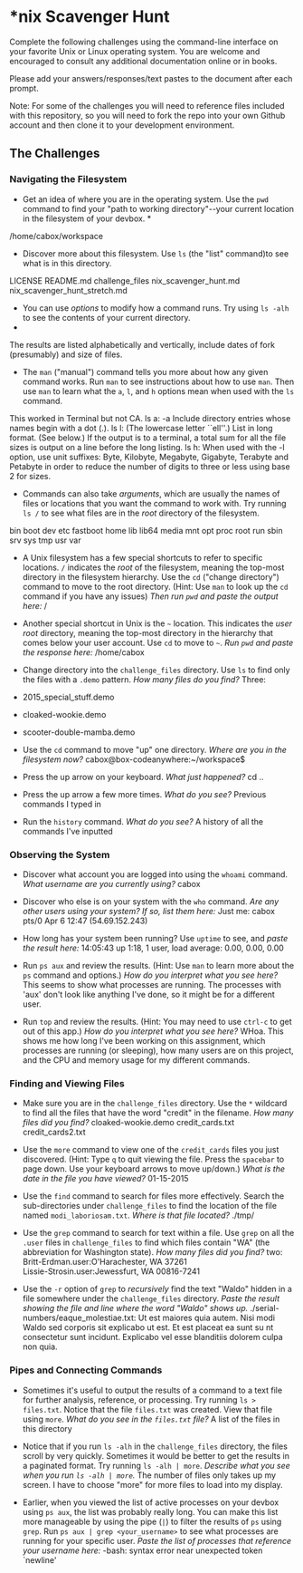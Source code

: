 # *nix Scavenger Hunt

Complete the following challenges using the command-line interface on your favorite
Unix or Linux operating system. You are welcome and encouraged to consult any
additional documentation online or in books.

Please add your answers/responses/text pastes to the document after each prompt.

Note: For some of the challenges you will need to reference files included with
this repository, so you will need to fork the repo into your own Github account
and then clone it to your development environment.

## The Challenges

### Navigating the Filesystem

* Get an idea of where you are in the operating system. Use the `pwd` command to find your "path to working directory"--your current location in the filesystem of your devbox. *
 
/home/cabox/workspace  
* Discover more about this filesystem. 
Use `ls` (the "list" command)to see what is in this directory. 

LICENSE  README.md  challenge_files  nix_scavenger_hunt.md  nix_scavenger_hunt_stretch.md  

* You can use *options* to modify how a command runs. Try using `ls -alh` to see the contents of your current directory. 
* 
The results are listed alphabetically and vertically, include dates of fork (presumably) and size of files. 

* The `man` ("manual") command tells you more about how any given command works. Run `man` to see instructions about how to use `man`. 
Then use `man` to learn what the `a`, `l`, and `h` options mean when used with the `ls` command. 

This worked in Terminal but not CA. 
ls a:  -a      Include directory entries whose names begin with a dot (.).
ls l: (The lowercase letter ``ell''.)  List in long format.  (See
             below.)  If the output is to a terminal, a total sum for all the
             file sizes is output on a line before the long listing.
ls h:   When used with the -l option, use unit suffixes: Byte, Kilobyte,
             Megabyte, Gigabyte, Terabyte and Petabyte in order to reduce the
             number of digits to three or less using base 2 for sizes.
* Commands can also take *arguments*, which are usually the names of files or locations that you want the command to work with. Try running `ls /` to see what files are in the *root* directory of the filesystem. 

bin  boot  dev  etc  fastboot  home  lib  lib64  media  mnt  opt  proc  root  run  sbin  srv  sys  tmp  usr  var  

* A Unix filesystem has a few special shortcuts to refer to specific locations. `/` indicates the *root* of the filesystem, meaning the top-most directory in the filesystem hierarchy. Use the `cd` ("change directory") command to move to the root directory. (Hint: Use `man` to look up the `cd` command if you have any issues) *Then run `pwd` and paste the output here:*
/                                                                                                                                           

* Another special shortcut in Unix is the `~` location. This indicates the *user root* directory, meaning the top-most directory in the hierarchy that comes below your user account. Use `cd` to move to `~`. *Run `pwd` and paste the response here:*
/home/cabox  

* Change directory into the `challenge_files` directory. Use `ls` to find only the files with a `.demo` pattern. *How many files do you find?*
Three: 
* 2015_special_stuff.demo
* cloaked-wookie.demo
* scooter-double-mamba.demo   

* Use the `cd` command to move "up" one directory. *Where are you in the filesystem now?*
cabox@box-codeanywhere:~/workspace$  

* Press the up arrow on your keyboard. *What just happened?*
cd ..

* Press the up arrow a few more times. *What do you see?*
Previous commands I typed in

* Run the `history` command. *What do you see?*
A history of all the commands I've inputted

### Observing the System

* Discover what account you are logged into using the `whoami` command. *What username are you currently using?*
cabox

* Discover who else is on your system with the `who` command. *Are any other users using your system? If so, list them here:*
Just me: cabox    pts/0        Apr  6 12:47 (54.69.152.243) 

* How long has your system been running? Use `uptime` to see, and *paste the result here:*
14:05:43 up  1:18,  1 user,  load average: 0.00, 0.00, 0.00  

* Run `ps aux` and review the results. (Hint: Use `man` to learn more about the `ps` command and options.) *How do you interpret what you see here?*
This seems to show what processes are running. The processes with 'aux' don't look like anything I've done, so it might be for a different user. 

* Run `top` and review the results. (Hint: You may need to use `ctrl-c` to get out of this app.) *How do you interpret what you see here?*
WHoa. This shows me how long I've been working on this assignment, which processes are running (or sleeping), how many users are on this project, and the CPU and memory usage for my different  commands. 

### Finding and Viewing Files

* Make sure you are in the `challenge_files` directory. Use the `*` wildcard to find all the files that have the word "credit" in the filename. *How many files did you find?*
cloaked-wookie.demo  credit_cards.txt  credit_cards2.txt 

* Use the `more` command to view one of the `credit_cards` files you just discovered. (Hint: Type `q` to quit viewing the file. Press the `spacebar` to page down. Use your keyboard arrows to move up/down.) *What is the date in the file you have viewed?*
01-15-2015

* Use the `find` command to search for files more effectively. Search the sub-directories under `challenge_files` to find the location of the file named `modi_laboriosam.txt`. *Where is that file located?*
./tmp/

* Use the `grep` command to search for text within a file. Use `grep` on all the `.user` files in `challenge_files` to find which files contain "WA" (the abbreviation for Washington state). *How many files did you find?*
two: 
Britt-Erdman.user:O'Harachester, WA 37261                                                                                                   
Lissie-Strosin.user:Jewessfurt, WA 00816-7241    

* Use the `-r` option of `grep` to *recursively* find the text "Waldo" hidden in a file somewhere under the `challenge_files` directory. *Paste the result showing the file and line where the word "Waldo" shows up.*
./serial-numbers/eaque_molestiae.txt:
Ut est maiores quia autem. Nisi modi Waldo sed corporis sit explicabo ut est. Et est placeat ea sunt su
nt consectetur sunt incidunt. Explicabo vel esse blanditiis dolorem culpa non quia. 

### Pipes and Connecting Commands

* Sometimes it's useful to output the results of a command to a text file for further analysis, reference, or processing. Try running `ls > files.txt`. Notice that the file `files.txt` was created. View that file using `more`. *What do you see in the `files.txt` file?*
A list of the files in this directory 

* Notice that if you run `ls -alh` in the `challenge_files` directory, the files scroll by very quickly. Sometimes it would be better to get the results in a paginated format. Try running `ls -alh | more`. *Describe what you see when you run `ls -alh | more`.*
The number of files only takes up my screen. I have to choose "more" for more files to load into my display.

* Earlier, when you viewed the list of active processes on your devbox using `ps aux`, the list was probably really long. You can make this list more manageable by using the pipe (`|`) to filter the results of `ps` using `grep`. Run `ps aux | grep <your_username>` to see what processes are running for your specific user. *Paste the list of processes that reference your username here:*
-bash: syntax error near unexpected token `newline'   
